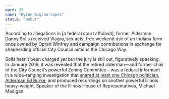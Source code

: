 ```yaml
---
ward: 25
name: "Byron Sigcho-Lopez"
status: "nobut"
---
```


According to allegations in [a federal court affidavit], former Alderman Danny Solis received Viagra, sex acts, free weekend use of an Indiana farm once owned by Oprah Winfrey and campaign contributions in exchange for shepherding official City Council actions the Chicago Way.

Solis hasn’t been charged *yet* but the jury is still out, figuratively speaking. In January 2019, it was revealed that the retired alderman—and former chair of the City Council’s powerful Zoning Committee—was a federal informant in a wide-ranging investigation that [snared at least one Chicago politician, Alderman Ed Burke](http://thedailyline.net/subscriber-home/), and produced recordings on another powerful Illinois heavy-weight, Speaker of the Illinois House of Representatives, Michael Madigan.
